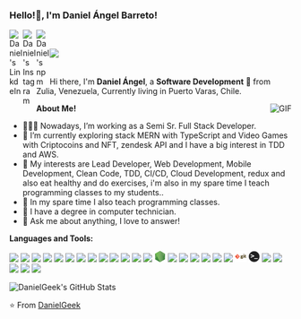 <!--
### Hi there 👋, i



**DanielGeek/DanielGeek** is a ✨ _special_ ✨ repository because its `README.md` (this file) appears on your GitHub profile.

Here are some ideas to get you started:

- 🔭 I’m currently working on ....
- 🌱 I’m currently learning ...
- 👯 I’m looking to collaborate on ...
- 🤔 I’m looking for help with ...
- 💬 Ask me about ...
- 📫 How to reach me: ...
- 😄 Pronouns: ...
- ⚡ Fun fact: ...
-->

<h3 title="hehehe"> Hello!👋, I'm Daniel Ángel Barreto!</h3>

<a href="https://www.linkedin.com/in/daniel-angel/">
  <img align="left" alt="Daniel's LinkdeIn" width="24px" src="https://www.vectorlogo.zone/logos/linkedin/linkedin-icon.svg" />
</a>
<a href="https://www.instagram.com/daniel.angel.b/">
  <img align="left" alt="Daniel's Instagram" width="24px" src="https://www.vectorlogo.zone/logos/instagram/instagram-icon.svg" />
</a>
<a href="https://www.npmjs.com/~danielgeek">
  <img align="left" alt="Daniel's npm" width="24px" src="https://avatars.githubusercontent.com/u/6078720?s=200&v=4" />
</a>
<!--
<a href="https://www.facebook.com/">
  <img align="left" alt="Daniel's Facebook" width="24px" src="https://cdn.jsdelivr.net/npm/simple-icons@v3/icons/facebook.svg" />
</a>
-->
<br>
<br>
<img src="https://komarev.com/ghpvc/?username=DanielGeek&color=blue">
<br />
<br />

Hi there, I'm **Daniel Ángel**, a **Software Development** 🚀 from Zulia, Venezuela, Currently living in Puerto Varas, Chile.

  <img align="right" alt="GIF" src="https://i.pinimg.com/originals/e4/26/70/e426702edf874b181aced1e2fa5c6cde.gif" />

**About Me!**

- 👨🏽‍💻 Nowadays, I’m working as a Semi Sr. Full Stack Developer.
- 🌱 I’m currently exploring stack MERN with TypeScript and Video Games with Criptocoins and NFT, zendesk API and I have a big interest in TDD and AWS. 
- 🤔 My interests are Lead Developer, Web Development, Mobile Development, Clean Code, TDD, CI/CD, Cloud Development, redux and also eat healthy and do exercises, i'm also in my spare time I teach programming classes to my students..
- 💼 In my spare time I also teach programming classes.
- 💼 I have a degree in computer technician.
- 💬 Ask me about anything, I love to answer!
<!--
 - 📫 Email me at [zamran.butt.1@gmail.com](mailto:zamran.butt.1@gmail.com).
 - 📝 See my [Curriculum Vitae](https://drive.google.com/file/d/1PxlxLA6vGXslYmwybcA_dlr4uQhq-tkm/view?usp=sharing) to get more info. 
 -->


**Languages and Tools:**  


<!-- <code><img height="20" src="https://raw.githubusercontent.com/github/explore/80688e429a7d4ef2fca1e82350fe8e3517d3494d/topics/python/python.png"></code> -->
<a href="https://stackshare.io/danielgeek/my-stack" target="_blank"><code><img height="20" src="https://camo.githubusercontent.com/748cd47c21af4a2fe8c56dcf50d11dd51195f5de67eeea434ef03c1f06006147/687474703a2f2f696d672e736869656c64732e696f2f62616467652f746563682d737461636b2d3036393066612e7376673f7374796c653d666c6174"></code></a>
<code title="Solidity"><img height="20" src="https://upload.wikimedia.org/wikipedia/commons/0/05/Ethereum_logo_2014.svg"></code>
<code title="Javascript"><img height="20" src="https://github.com/tomchen/stack-icons/raw/master/logos/javascript.svg"></code>
<code title="React"><img height="20" src="https://github.com/tomchen/stack-icons/raw/master/logos/react.svg"></code>
<code title="Redux"><img height="20" src="https://github.com/tomchen/stack-icons/raw/master/logos/redux.svg"></code>
<code title="Typescript"><img height="20" src="https://github.com/tomchen/stack-icons/raw/master/logos/typescript-icon.svg"></code>
<code title="React Native"><img height="20" src="https://github.com/tomchen/stack-icons/raw/master/logos/react.svg"></code>
<code title="Socket.IO"><img height="20" src="https://github.com/tomchen/stack-icons/raw/master/logos/socket.io.svg"></code>
<code title="Express"><img height="20" src="https://github.com/tomchen/stack-icons/raw/master/logos/express.svg"></code>
<code title="Webpack"><img height="20" src="https://github.com/tomchen/stack-icons/raw/master/logos/webpack.svg"></code>
<code title="Babel"><img height="20" src="https://github.com/tomchen/stack-icons/raw/master/logos/babel.svg"></code>
<code title="Jest"><img height="20" src="https://github.com/tomchen/stack-icons/raw/master/logos/jest.svg"></code>
<code title="AWS"><img height="20" src="https://github.com/tomchen/stack-icons/raw/master/logos/aws.svg"></code>
<code title="Node"><img height="20" src="https://raw.githubusercontent.com/github/explore/80688e429a7d4ef2fca1e82350fe8e3517d3494d/topics/nodejs/nodejs.png"></code>
<code title="MongoDB"><img height="20" src="https://github.com/tomchen/stack-icons/raw/master/logos/mongodb-icon.svg"></code>
<code title="MySQL"><img height="20" src="https://github.com/tomchen/stack-icons/raw/master/logos/mysql.svg"></code>
<code title="GraphQL"><img height="20" src="https://github.com/tomchen/stack-icons/raw/master/logos/graphql.svg"></code>
<code title="Docker"><img height="20" src="https://github.com/tomchen/stack-icons/raw/master/logos/docker-icon.svg"></code>
<code title="Kubernetes"><img height="20" src="https://github.com/tomchen/stack-icons/raw/master/logos/kubernetes.svg"></code>
<code title="Jenkins"><img height="20" src="https://raw.githubusercontent.com/tomchen/stack-icons/master/logos/jenkins.svg"></code> 
<code title="Git"><img height="20" src="https://raw.githubusercontent.com/github/explore/80688e429a7d4ef2fca1e82350fe8e3517d3494d/topics/git/git.png"></code>
<code title="CLI"><img height="20" src="https://raw.githubusercontent.com/github/explore/80688e429a7d4ef2fca1e82350fe8e3517d3494d/topics/terminal/terminal.png"></code>
<code title="GNU Linux"><img height="20" src="https://github.com/tomchen/stack-icons/raw/master/logos/linux-tux.svg"></code>
<code title="PHP"><img height="20" src="https://github.com/tomchen/stack-icons/raw/master/logos/php.svg"></code>
<code title="JQuery"><img height="20" src="https://github.com/tomchen/stack-icons/raw/master/logos/jquery-icon.svg"></code>
<code title="Jira"><img height="20" src="https://github.com/tomchen/stack-icons/raw/master/logos/jira.svg"></code>
<code title="Postgresql"><img height="20" src="https://github.com/tomchen/stack-icons/raw/master/logos/postgresql.svg"></code>

<img src="https://github-readme-stats.vercel.app/api?username=DanielGeek&show_icons=true&hide_border=true&count_private=true&theme=shades-of-purple&icon_color=fad000" alt="DanielGeek's GitHub Stats">

⭐️ From [DanielGeek](https://github.com/DanielGeek)
